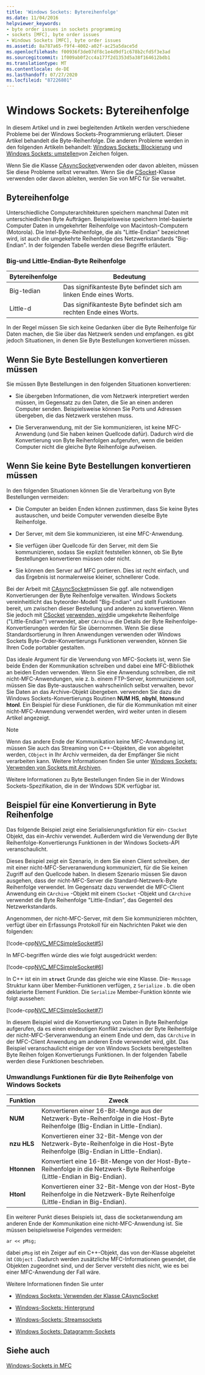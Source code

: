 ```yaml
---
title: 'Windows Sockets: Bytereihenfolge'
ms.date: 11/04/2016
helpviewer_keywords:
- byte order issues in sockets programming
- sockets [MFC], byte order issues
- Windows Sockets [MFC], byte order issues
ms.assetid: 8a787a65-f9f4-4002-a02f-ac25a5dace5d
ms.openlocfilehash: f00936f3de07df8c1e4d9df1c678b2cfd5f3e3ad
ms.sourcegitcommit: 1f009ab0f2cc4a177f2d1353d5a38f164612bdb1
ms.translationtype: MT
ms.contentlocale: de-DE
ms.lasthandoff: 07/27/2020
ms.locfileid: "87226801"
---
```

# <a name="windows-sockets-byte-ordering"></a>Windows Sockets: Bytereihenfolge

In diesem Artikel und in zwei begleitenden Artikeln werden verschiedene Probleme bei der Windows Sockets-Programmierung erläutert. Dieser Artikel behandelt die Byte-Reihenfolge. Die anderen Probleme werden in den folgenden Artikeln behandelt: [Windows Sockets: Blockierung](../mfc/windows-sockets-blocking.md) und [Windows Sockets: umstellen](../mfc/windows-sockets-converting-strings.md)von Zeichen folgen.

Wenn Sie die Klasse [CAsyncSocket](../mfc/reference/casyncsocket-class.md)verwenden oder davon ableiten, müssen Sie diese Probleme selbst verwalten. Wenn Sie die [CSocket](../mfc/reference/csocket-class.md)-Klasse verwenden oder davon ableiten, werden Sie von MFC für Sie verwaltet.

## <a name="byte-ordering"></a>Bytereihenfolge

Unterschiedliche Computerarchitekturen speichern manchmal Daten mit unterschiedlichen Byte Aufträgen. Beispielsweise speichern Intel-basierte Computer Daten in umgekehrter Reihenfolge von Macintosh-Computern (Motorola). Die Intel-Byte-Reihenfolge, die als "Little-Endian" bezeichnet wird, ist auch die umgekehrte Reihenfolge des Netzwerkstandards "Big-Endian". In der folgenden Tabelle werden diese Begriffe erläutert.

### <a name="big--and-little-endian-byte-ordering"></a>Big-und Little-Endian-Byte Reihenfolge

|Bytereihenfolge|Bedeutung|
|-------------------|-------------|
|Big-tedian|Das signifikanteste Byte befindet sich am linken Ende eines Worts.|
|Little-d|Das signifikanteste Byte befindet sich am rechten Ende eines Worts.|

In der Regel müssen Sie sich keine Gedanken über die Byte Reihenfolge für Daten machen, die Sie über das Netzwerk senden und empfangen. es gibt jedoch Situationen, in denen Sie Byte Bestellungen konvertieren müssen.

## <a name="when-you-must-convert-byte-orders"></a>Wenn Sie Byte Bestellungen konvertieren müssen

Sie müssen Byte Bestellungen in den folgenden Situationen konvertieren:

- Sie übergeben Informationen, die vom Netzwerk interpretiert werden müssen, im Gegensatz zu den Daten, die Sie an einen anderen Computer senden. Beispielsweise können Sie Ports und Adressen übergeben, die das Netzwerk verstehen muss.

- Die Serveranwendung, mit der Sie kommunizieren, ist keine MFC-Anwendung (und Sie haben keinen Quellcode dafür). Dadurch wird die Konvertierung von Byte Reihenfolgen aufgerufen, wenn die beiden Computer nicht die gleiche Byte Reihenfolge aufweisen.

## <a name="when-you-do-not-have-to-convert-byte-orders"></a>Wenn Sie keine Byte Bestellungen konvertieren müssen

In den folgenden Situationen können Sie die Verarbeitung von Byte Bestellungen vermeiden:

- Die Computer an beiden Enden können zustimmen, dass Sie keine Bytes austauschen, und beide Computer verwenden dieselbe Byte Reihenfolge.

- Der Server, mit dem Sie kommunizieren, ist eine MFC-Anwendung.

- Sie verfügen über Quellcode für den Server, mit dem Sie kommunizieren, sodass Sie explizit feststellen können, ob Sie Byte Bestellungen konvertieren müssen oder nicht.

- Sie können den Server auf MFC portieren. Dies ist recht einfach, und das Ergebnis ist normalerweise kleiner, schnellerer Code.

Bei der Arbeit mit [CAsyncSocket](../mfc/reference/casyncsocket-class.md)müssen Sie ggf. alle notwendigen Konvertierungen der Byte Reihenfolge verwalten. Windows Sockets vereinheitlicht das byteorder-Modell "Big-Endian" und stellt Funktionen bereit, um zwischen dieser Bestellung und anderen zu konvertieren. Wenn Sie jedoch mit [CSocket](../mfc/reference/csocket-class.md) [verwenden, wird](../mfc/reference/carchive-class.md)die umgekehrte Reihenfolge ("Little-Endian") verwendet, aber `CArchive` die Details der Byte Reihenfolge-Konvertierungen werden für Sie übernommen. Wenn Sie diese Standardsortierung in Ihren Anwendungen verwenden oder Windows Sockets Byte-Order-Konvertierungs Funktionen verwenden, können Sie Ihren Code portabler gestalten.

Das ideale Argument für die Verwendung von MFC-Sockets ist, wenn Sie beide Enden der Kommunikation schreiben und dabei eine MFC-Bibliothek an beiden Enden verwenden. Wenn Sie eine Anwendung schreiben, die mit nicht-MFC-Anwendungen, wie z. b. einem FTP-Server, kommunizieren soll, müssen Sie das Byte-austauschen wahrscheinlich selbst verwalten, bevor Sie Daten an das Archive-Objekt übergeben. verwenden Sie dazu die Windows Sockets-Konvertierungs Routinen **NUM HS**, **nbyhl**, **htons**und **htonl**. Ein Beispiel für diese Funktionen, die für die Kommunikation mit einer nicht-MFC-Anwendung verwendet werden, wird weiter unten in diesem Artikel angezeigt.

> [!NOTE]
> Wenn das andere Ende der Kommunikation keine MFC-Anwendung ist, müssen Sie auch das Streaming von C++-Objekten, die von abgeleitet werden, `CObject` in Ihr Archiv vermeiden, da der Empfänger Sie nicht verarbeiten kann. Weitere Informationen finden Sie unter [Windows Sockets: Verwenden von Sockets mit Archiven](../mfc/windows-sockets-using-sockets-with-archives.md).

Weitere Informationen zu Byte Bestellungen finden Sie in der Windows Sockets-Spezifikation, die in der Windows SDK verfügbar ist.

## <a name="a-byte-order-conversion-example"></a>Beispiel für eine Konvertierung in Byte Reihenfolge

Das folgende Beispiel zeigt eine Serialisierungsfunktion für ein- `CSocket` Objekt, das ein-Archiv verwendet. Außerdem wird die Verwendung der Byte Reihenfolge-Konvertierungs Funktionen in der Windows Sockets-API veranschaulicht.

Dieses Beispiel zeigt ein Szenario, in dem Sie einen Client schreiben, der mit einer nicht-MFC-Serveranwendung kommuniziert, für die Sie keinen Zugriff auf den Quellcode haben. In diesem Szenario müssen Sie davon ausgehen, dass der nicht-MFC-Server die Standard-Netzwerk-Byte Reihenfolge verwendet. Im Gegensatz dazu verwendet die MFC-Client Anwendung ein `CArchive` -Objekt mit einem `CSocket` -Objekt und `CArchive` verwendet die Byte Reihenfolge "Little-Endian", das Gegenteil des Netzwerkstandards.

Angenommen, der nicht-MFC-Server, mit dem Sie kommunizieren möchten, verfügt über ein Erfassungs Protokoll für ein Nachrichten Paket wie den folgenden:

[!code-cpp[NVC_MFCSimpleSocket#5](../mfc/codesnippet/cpp/windows-sockets-byte-ordering_1.cpp)]

In MFC-begriffen würde dies wie folgt ausgedrückt werden:

[!code-cpp[NVC_MFCSimpleSocket#6](../mfc/codesnippet/cpp/windows-sockets-byte-ordering_2.cpp)]

In C++ ist ein im **`struct`** Grunde das gleiche wie eine Klasse. Die- `Message` Struktur kann über Member-Funktionen verfügen, z `Serialize` . b. die oben deklarierte Element Funktion. Die `Serialize` Member-Funktion könnte wie folgt aussehen:

[!code-cpp[NVC_MFCSimpleSocket#7](../mfc/codesnippet/cpp/windows-sockets-byte-ordering_3.cpp)]

In diesem Beispiel wird die Konvertierung von Daten in Byte Reihenfolge aufgerufen, da es einen eindeutigen Konflikt zwischen der Byte Reihenfolge der nicht-MFC-Serveranwendung an einem Ende und dem, das `CArchive` in der MFC-Client Anwendung am anderen Ende verwendet wird, gibt. Das Beispiel veranschaulicht einige der von Windows Sockets bereitgestellten Byte Reihen folgen Konvertierungs Funktionen. In der folgenden Tabelle werden diese Funktionen beschrieben.

### <a name="windows-sockets-byte-order-conversion-functions"></a>Umwandlungs Funktionen für die Byte Reihenfolge von Windows Sockets

|Funktion|Zweck|
|--------------|-------------|
|**NUM**|Konvertieren einer 16-Bit-Menge aus der Netzwerk-Byte-Reihenfolge in die Host-Byte Reihenfolge (Big-Endian in Little-Endian).|
|**nzu HLS**|Konvertieren einer 32-Bit-Menge von der Netzwerk-Byte-Reihenfolge in die Host-Byte Reihenfolge (Big-Endian in Little-Endian).|
|**Htonnen**|Konvertiert eine 16-Bit-Menge von der Host-Byte-Reihenfolge in die Netzwerk-Byte Reihenfolge (Little-Endian in Big-Endian).|
|**Htonl**|Konvertieren einer 32-Bit-Menge von der Host-Byte Reihenfolge in die Netzwerk-Byte Reihenfolge (Little-Endian in Big-Endian).|

Ein weiterer Punkt dieses Beispiels ist, dass die socketanwendung am anderen Ende der Kommunikation eine nicht-MFC-Anwendung ist. Sie müssen beispielsweise Folgendes vermeiden:

`ar << pMsg;`

dabei `pMsg` ist ein Zeiger auf ein C++-Objekt, das von der-Klasse abgeleitet ist `CObject` . Dadurch werden zusätzliche MFC-Informationen gesendet, die Objekten zugeordnet sind, und der Server versteht dies nicht, wie es bei einer MFC-Anwendung der Fall wäre.

Weitere Informationen finden Sie unter

- [Windows Sockets: Verwenden der Klasse CAsyncSocket](../mfc/windows-sockets-using-class-casyncsocket.md)

- [Windows-Sockets: Hintergrund](../mfc/windows-sockets-background.md)

- [Windows-Sockets: Streamsockets](../mfc/windows-sockets-stream-sockets.md)

- [Windows Sockets: Datagramm-Sockets](../mfc/windows-sockets-datagram-sockets.md)

## <a name="see-also"></a>Siehe auch

[Windows-Sockets in MFC](../mfc/windows-sockets-in-mfc.md)
